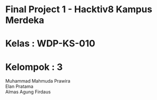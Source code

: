 # Final Project 1 - Hacktiv8 Kampus Merdeka
# Kelas    : WDP-KS-010
# Kelompok : 3
Muhammad Mahmuda Prawira </br>
Elan Pratama </br>
Almas Agung Firdaus
